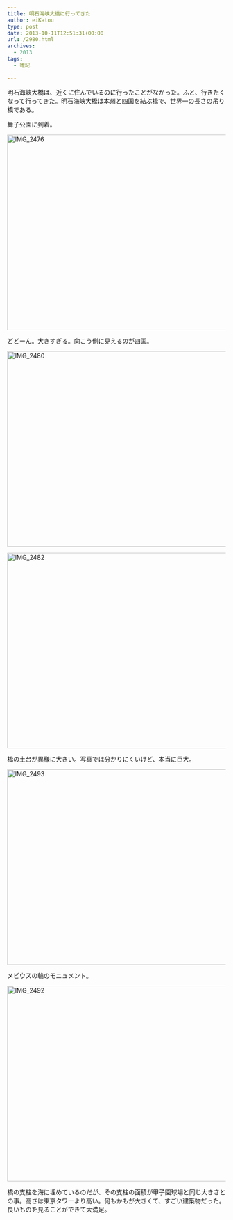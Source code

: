 ```yaml
---
title: 明石海峡大橋に行ってきた
author: eiKatou
type: post
date: 2013-10-11T12:51:31+00:00
url: /2980.html
archives:
  - 2013
tags:
  - 雑記

---
```

明石海峡大橋は、近くに住んでいるのに行ったことがなかった。ふと、行きたくなって行ってきた。明石海峡大橋は本州と四国を結ぶ橋で、世界一の長さの吊り橋である。

舞子公園に到着。
  
[<img src="/uploads/2013/10/IMG_2476.jpg" alt="IMG_2476" width="600" height="450" class="alignnone size-full wp-image-2981" srcset="/uploads/2013/10/IMG_2476.jpg 600w, /blog/uploads/2013/10/IMG_2476-300x225.jpg 300w" sizes="(max-width: 600px) 100vw, 600px" />][1]

<!--more-->

どどーん。大きすぎる。向こう側に見えるのが四国。
  
[<img src="/uploads/2013/10/IMG_2480.jpg" alt="IMG_2480" width="600" height="450" class="alignnone size-full wp-image-2985" srcset="/uploads/2013/10/IMG_2480.jpg 600w, /blog/uploads/2013/10/IMG_2480-300x225.jpg 300w" sizes="(max-width: 600px) 100vw, 600px" />][2]

[<img src="/uploads/2013/10/IMG_2482.jpg" alt="IMG_2482" width="600" height="450" class="alignnone size-full wp-image-2984" srcset="/uploads/2013/10/IMG_2482.jpg 600w, /blog/uploads/2013/10/IMG_2482-300x225.jpg 300w" sizes="(max-width: 600px) 100vw, 600px" />][3]

橋の土台が異様に大きい。写真では分かりにくいけど、本当に巨大。
  
[<img src="/uploads/2013/10/IMG_2493.jpg" alt="IMG_2493" width="600" height="450" class="alignnone size-full wp-image-2982" srcset="/uploads/2013/10/IMG_2493.jpg 600w, /blog/uploads/2013/10/IMG_2493-300x225.jpg 300w" sizes="(max-width: 600px) 100vw, 600px" />][4]

メビウスの輪のモニュメント。
  
[<img src="/uploads/2013/10/IMG_2492.jpg" alt="IMG_2492" width="600" height="450" class="alignnone size-full wp-image-2983" srcset="/uploads/2013/10/IMG_2492.jpg 600w, /blog/uploads/2013/10/IMG_2492-300x225.jpg 300w" sizes="(max-width: 600px) 100vw, 600px" />][5]

橋の支柱を海に埋めているのだが、その支柱の面積が甲子園球場と同じ大きさとの事。高さは東京タワーより高い。何もかもが大きくて、すごい建築物だった。良いものを見ることができて大満足。

 [1]: /blog/uploads/2013/10/IMG_2476.jpg
 [2]: /blog/uploads/2013/10/IMG_2480.jpg
 [3]: /blog/uploads/2013/10/IMG_2482.jpg
 [4]: /blog/uploads/2013/10/IMG_2493.jpg
 [5]: /blog/uploads/2013/10/IMG_2492.jpg
